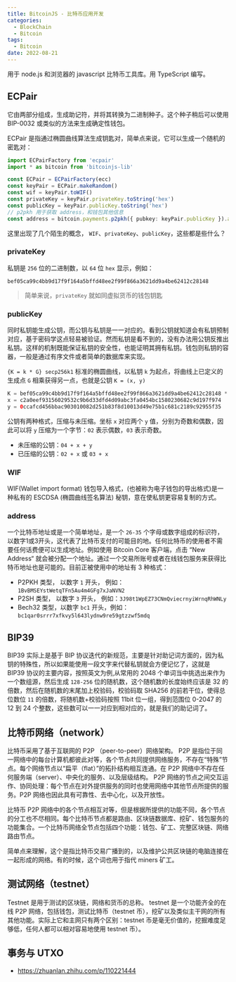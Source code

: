 ```yaml
---
title: BitcoinJS - 比特币应用开发
categories: 
  - BlockChain
  - Bitcoin
tags:
  - Bitcoin
date: 2022-08-21
---
```


用于 node.js 和浏览器的 javascript 比特币工具库。用 TypeScript 编写。


## ECPair

它由两部分组成，生成助记符，并将其转换为二进制种子。这个种子稍后可以使用 BIP-0032 或类似的方法来生成确定性钱包。

ECPair 是指通过椭圆曲线算法生成钥匙对，简单点来说，它可以生成一个随机的密匙对：

```ts
import ECPairFactory from 'ecpair'
import * as bitcoin from 'bitcoinjs-lib'

const ECPair = ECPairFactory(ecc)
const keyPair = ECPair.makeRandom()
const wif = keyPair.toWIF()
const privateKey = keyPair.privateKey.toString('hex')
const publicKey = keyPair.publicKey.toString('hex')
// p2pkh 用于获取 address，和钱包其他信息
const address = bitcoin.payments.p2pkh({ pubkey: keyPair.publicKey }).address
```

这里出现了几个陌生的概念， `WIF`、`privateKey`、`publicKey`，这些都是些什么？

<!-- more -->

### privateKey

私钥是 `256` 位的二进制数，以 `64` 位 `hex` 显示，例如：

`bef05ca99c4bb9d17f9f164a5bffd48ee2f99f866a3621dd9a4be62412c28148`

> 简单来说，`privateKey` 就如同虚拟货币的钱包钥匙

### publicKey

同时私钥能生成公钥，而公钥与私钥是一一对应的。看到公钥就知道会有私钥预制对应，基于密码学这点轻易被验证。然而私钥是看不到的，没有办法用公钥反推出私钥。这样的机制既能保证私钥的安全性，也能证明其拥有私钥。钱包则私钥的容器，一般是通过有序文件或者简单的数据库来实现。

`{K = k * G} secp256k1` 标准的椭圆曲线，以私钥 `k` 为起点，将曲线上已定义的生成点 `G` 相乘获得另一点，也就是公钥 `K = (x, y)`


```java
K = bef05ca99c4bb9d17f9f164a5bffd48ee2f99f866a3621dd9a4be62412c28148 * G
x = c2a0eef93156029532c9b6d33dfd4d09abc3fa0454bc1580230682c9d197f974
y = 0ccafcd456bbac903010082d251b83f8d10013d49e75b1c681c2189c92955f35
```

公钥有两种格式，压缩与未压缩。坐标 `x` 对应两个 `y` 值，分别为奇数和偶数，因此可以将 `y` 压缩为一个字节：`02` 表示偶数，`03` 表示奇数。

- 未压缩的公钥：`04 + x + y`
- 已压缩的公钥：`02 + x` 或 `03 + x`

### WIF

WIF(Wallet import format) 钱包导入格式，(也被称为电子钱包的导出格式)是一种私有的 ESCDSA (椭圆曲线签名算法) 秘钥，意在使私钥更容易复制的方式。

### address

一个比特币地址或是一个简单地址，是一个 `26-35` 个字母或数字组成的标识符，以数字1或3开头，这代表了比特币支付的可能目的地。任何比特币的使用者不需要任何话费便可以生成地址。例如使用 Bitcoin Core 客户端，点击 “New Address“ 就会被分配一个地址。通过一个交易所账号或者在线钱包服务来获得比特币地址也是可能的。目前正被使用中的地址有 3 种格式：

- P2PKH 类型， 以数字 `1` 开头，  例如：`1BvBMSEYstWetqTFn5Au4m4GFg7xJaNVN2`
- P2SH 类型，  以数字 `3` 开头，  例如：`3J98t1WpEZ73CNmQviecrnyiWrnqRhWNLy`
- Bech32 类型，以数字 `bc1` 开头，例如：`bc1qar0srrr7xfkvy5l643lydnw9re59gtzzwf5mdq`


## BIP39

BIP39 实际上是基于 BIP 协议迭代的新规范，主要是针对助记词方面的，因为私钥的特殊性，所以如果能使用一段文字来代替私钥就会方便记忆了，这就是 BIP39 协议的主要内容，按照英文为例,从常用的 2048 个单词当中挑选出来作为一个数组源，然后生成 `128-256` 位的随机数，这个随机数的长度始终应该是 32 的倍数，然后在随机数的末尾加上校验码，校验码取 SHA256 的前若干位，使得总位数位 `11` 的倍数，将随机数+校验码按照 11bit 位一组，得到范围位 0-2047 的 12 到 24 个整数，这些数可以一一对应到相对应的，就是我们的助记词了。

## 比特币网络（network）

比特币采用了基于互联网的 P2P （peer-to-peer）网络架构。 P2P 是指位于同一网络中的每台计算机都彼此对等，各个节点共同提供网络服务，不存在“特殊”节点。每个网络节点以“扁平（flat）”的拓扑结构相互连通。在 P2P 网络中不存在任何服务端（server）、中央化的服务、以及层级结构。 P2P 网络的节点之间交互运作、协同处理：每个节点在对外提供服务的同时也使用网络中其他节点所提供的服务。P2P 网络也因此具有可靠性、去中心化，以及开放性。

比特币 P2P 网络中的各个节点相互对等，但是根据所提供的功能不同，各个节点的分工也不尽相同。每个比特币节点都是路由、区块链数据库、挖矿、钱包服务的功能集合。一个比特币网络全节点包括四个功能：钱包、矿工、完整区块链、网络路由节点。

简单点来理解，这个是指比特币交易广播到的，以及维护公共区块链的电脑连接在一起形成的网络。有的时候，这个词也用于指代 miners 矿工。

## 测试网络（testnet）

Testnet 是用于测试的区块链，网络和货币的总称。 testnet 是一个功能齐全的在线 P2P 网络，包括钱包，测试比特币（testnet 币），挖矿以及类似主干网的所有其他功能。实际上它和主网只有两个区别：testnet 币是毫无价值的，挖掘难度足够低，任何人都可以相对容易地使用 testnet 币）。

## 事务与 UTXO

- https://zhuanlan.zhihu.com/p/110221444

